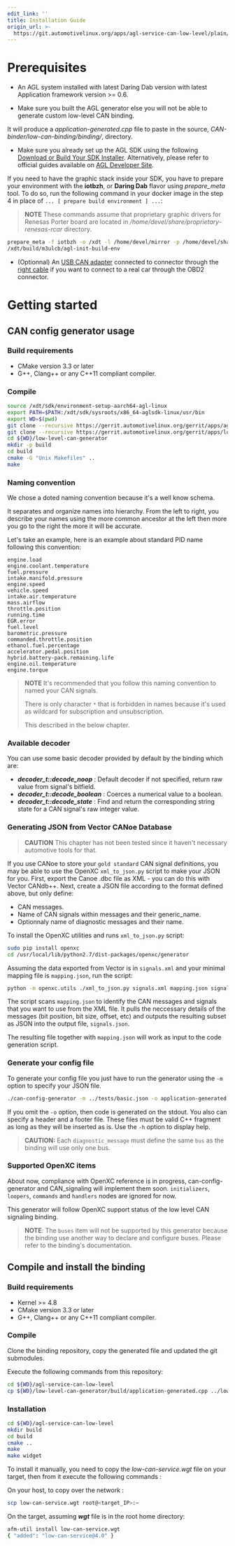 ```yaml
---
edit_link: ''
title: Installation Guide
origin_url: >-
  https://git.automotivelinux.org/apps/agl-service-can-low-level/plain/docs/2-Installation.md?h=icefish
---
```


<!-- WARNING: This file is generated by fetch_docs.js using /home/boron/Documents/AGL/docs-webtemplate/site/_data/tocs/apis_services/icefish/agl-service-can-low-level-developer-guides-api-services-book.yml -->

# Prerequisites

* An AGL system installed with latest Daring Dab version with latest Application
framework version >= 0.6.

* Make sure you built the AGL generator else you will not be able to generate custom low-level CAN binding.

It will produce a _application-generated.cpp_ file to paste in the source, _CAN-binder/low-can-binding/binding/_, directory.

* Make sure you already set up the AGL SDK using the following [Download or Build Your SDK Installer](../../../getting_started/reference/getting-started/app-workflow-sdk.html). Alternatively, please refer to official guides available on [AGL Developer Site](../../../devguides).

If you need to have the graphic stack inside your SDK, you have to prepare your environment with the **iotbzh**, or **Daring Dab** flavor using _prepare_meta_ tool. To do so, run the following command in your docker image in the step 4 in place of `... [ prepare build environment ] ...`:

> **NOTE** These commands assume that proprietary graphic drivers for Renesas Porter board are located in _/home/devel/share/proprietary-renesas-rcar_ directory.

```bash
prepare_meta -f iotbzh -o /xdt -l /home/devel/mirror -p /home/devel/share/proprietary-renesas-rcar/ -t m3ulcb -e wipeconfig -e rm_work -e cleartemp
/xdt/build/m3ulcb/agl-init-build-env
```

* (Optionnal) An [USB CAN adapter](https://shop.8devices.com/index.php?route=product/product&path=67&product_id=54) connected to connector through the [right cable](https://www.mouser.fr/ProductDetail/EasySync/OBD-M-DB9-F-ES?qs=pLQRQR43dtrcAQQLCUAIxA%3D%3D) if you want to connect to a real car through the OBD2 connector.

<!-- pagebreak -->

# Getting started

## CAN config generator usage

### Build requirements

* CMake version 3.3 or later
* G++, Clang++ or any C++11 compliant compiler.

### Compile

```bash
source /xdt/sdk/environment-setup-aarch64-agl-linux
export PATH=$PATH:/xdt/sdk/sysroots/x86_64-aglsdk-linux/usr/bin
export WD=$(pwd)
git clone --recursive https://gerrit.automotivelinux.org/gerrit/apps/agl-service-can-low-level -b Renesas_delivery_Q2
git clone --recursive https://gerrit.automotivelinux.org/gerrit/apps/low-level-can-generator
cd ${WD}/low-level-can-generator
mkdir -p build
cd build
cmake -G "Unix Makefiles" ..
make
```

### Naming convention

We chose a doted naming convention because it's a well know schema.

It separates and organize names into hierarchy. From the left to right, you describe your names using the more common ancestor at the left then more you go to the right the more it will be accurate.

Let's take an example, here is an example about standard PID name following this convention:

```
engine.load
engine.coolant.temperature
fuel.pressure
intake.manifold.pressure
engine.speed
vehicle.speed
intake.air.temperature
mass.airflow
throttle.position
running.time
EGR.error
fuel.level
barometric.pressure
commanded.throttle.position
ethanol.fuel.percentage
accelerator.pedal.position
hybrid.battery-pack.remaining.life
engine.oil.temperature
engine.torque
```

> **NOTE** It's recommended that you follow this naming convention to named your CAN signals.
>
> There is only character `*` that is forbidden in names because it's used as wildcard for subscription and unsubscription.
>
> This described in the below chapter.

### Available decoder

You can use some basic decoder provided by default by the binding which are:

* ***decoder_t::decode_noop*** : Default decoder if not specified, return raw value from signal's bitfield.
* ***decoder_t::decode_boolean*** : Coerces a numerical value to a boolean.
* ***decoder_t::decode_state*** : Find and return the corresponding string state for a CAN signal's raw integer value.

### Generating JSON from Vector CANoe Database

> **CAUTION** This chapter has not been tested since it haven't necessary automotive tools for that.

If you use CANoe to store your `gold standard` CAN signal definitions, you may be able to use the OpenXC `xml_to_json.py` script to make your JSON for you. First, export the Canoe .dbc file as XML - you can do this with Vector CANdb++. Next, create a JSON file according to the format defined above, but only define:

* CAN messages.
* Name of CAN signals within messages and their generic_name.
* Optionnaly name of diagnostic messages and their name.

To install the OpenXC utilities and runs `xml_to_json.py` script:

```bash
sudo pip install openxc
cd /usr/local/lib/python2.7/dist-packages/openxc/generator
```

Assuming the data exported from Vector is in `signals.xml` and your minimal mapping file is `mapping.json`, run the script:

```bash
python -m openxc.utils ./xml_to_json.py signals.xml mapping.json signals.json
```

The script scans `mapping.json` to identify the CAN messages and signals that you want to use from the XML file. It pulls the neccessary details of the messages (bit position, bit size, offset, etc) and outputs the resulting subset as JSON into the output file, `signals.json`.

The resulting file together with `mapping.json` will work as input to the code generation script.

### Generate your config file

To generate your config file you just have to run the generator using the `-m` option to specify your JSON file.

```bash
./can-config-generator -m ../tests/basic.json -o application-generated.cpp
```

If you omit the `-o` option, then code is generated on the stdout.
You also can specify a header and a footer file.
These files must be valid C++ fragment as long as they will be inserted as is.
Use the `-h` option to display help.

> **CAUTION:** Each `diagnostic_message` must define the same `bus` as the binding will use only one bus.

### Supported OpenXC items

About now, compliance with OpenXC reference is in progress, can-config-generator and CAN\_signaling will implement them soon.
`initializers`, `loopers`, `commands` and `handlers` nodes are ignored for now.

This generator will follow OpenXC support status of the low level CAN signaling binding.

> **NOTE**: The `buses` item will not be supported by this generator because the binding use another way to declare and configure buses. Please refer to the binding's documentation.

## Compile and install the binding

### Build requirements

* Kernel >= 4.8
* CMake version 3.3 or later
* G++, Clang++ or any C++11 compliant compiler.

### Compile

Clone the binding repository, copy the generated file and updated the git submodules.

Execute the following commands from this repository:

```bash
cd ${WD}/agl-service-can-low-level
cp ${WD}/low-level-can-generator/build/application-generated.cpp ../low-can-binding/binding
```

### Installation

```bash
cd ${WD}/agl-service-can-low-level
mkdir build
cd build
cmake ..
make
make widget
```

To install it manually, you need to copy the _low-can-service.wgt_ file on your target, then from it execute the following commands :

On your host, to copy over the network :

```bash
scp low-can-service.wgt root@<target_IP>:~
```

On the target, assuming _**wgt**_ file is in the root home directory:

```bash
afm-util install low-can-service.wgt
{ "added": "low-can-service@4.0" }
```
